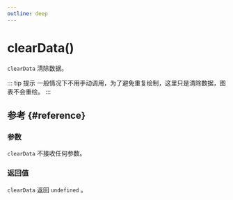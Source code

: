 ```yaml
---
outline: deep
---
```


# clearData()
`clearData` 清除数据。

::: tip 提示
一般情况下不用手动调用，为了避免重复绘制，这里只是清除数据，图表不会重绘。
:::

## 参考 {#reference}
<!--@include: @/@views/api/references/instance/clearData.md-->

### 参数
`clearData` 不接收任何参数。

### 返回值
`clearData` 返回 `undefined` 。